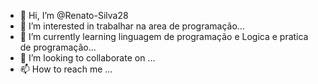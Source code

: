 - 👋 Hi, I’m @Renato-Silva28
- 👀 I’m interested in trabalhar na area de programação...
- 🌱 I’m currently learning linguagem de programação e Logica e pratica de programação...
- 💞️ I’m looking to collaborate on ...
- 📫 How to reach me ...

<!---
Renato-Silva28/Renato-Silva28 is a ✨ special ✨ repository because its `README.md` (this file) appears on your GitHub profile.
You can click the Preview link to take a look at your changes.
--->
